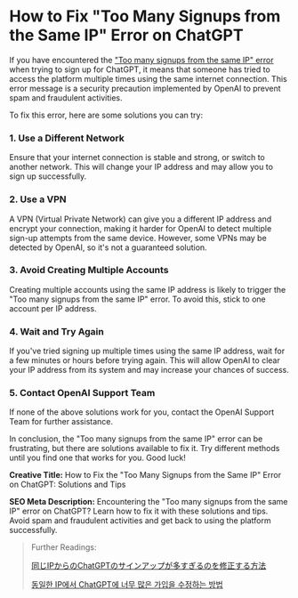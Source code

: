 # How to Fix "Too Many Signups from the Same IP" Error on ChatGPT

If you have encountered the ["Too many signups from the same IP" error](https://docs.kanaries.net/tutorials/ChatGPT/solve-too-many-signups-from-the-same-ip-chatgpt) when trying to sign up for ChatGPT, it means that someone has tried to access the platform multiple times using the same internet connection. This error message is a security precaution implemented by OpenAI to prevent spam and fraudulent activities.

To fix this error, here are some solutions you can try:

### 1. Use a Different Network

Ensure that your internet connection is stable and strong, or switch to another network. This will change your IP address and may allow you to sign up successfully.

### 2. Use a VPN

A VPN (Virtual Private Network) can give you a different IP address and encrypt your connection, making it harder for OpenAI to detect multiple sign-up attempts from the same device. However, some VPNs may be detected by OpenAI, so it's not a guaranteed solution.

### 3. Avoid Creating Multiple Accounts

Creating multiple accounts using the same IP address is likely to trigger the "Too many signups from the same IP" error. To avoid this, stick to one account per IP address.

### 4. Wait and Try Again

If you've tried signing up multiple times using the same IP address, wait for a few minutes or hours before trying again. This will allow OpenAI to clear your IP address from its system and may increase your chances of success.

### 5. Contact OpenAI Support Team

If none of the above solutions work for you, contact the OpenAI Support Team for further assistance.

In conclusion, the "Too many signups from the same IP" error can be frustrating, but there are solutions available to fix it. Try different methods until you find one that works for you. Good luck!

**Creative Title:** How to Fix the "Too Many Signups from the Same IP" Error on ChatGPT: Solutions and Tips

**SEO Meta Description:** Encountering the "Too many signups from the same IP" error on ChatGPT? Learn how to fix it with these solutions and tips. Avoid spam and fraudulent activities and get back to using the platform successfully.

> Further Readings:
>
> [同じIPからのChatGPTのサインアップが多すぎるのを修正する方法](https://docs.kanaries.net/ja/tutorials/ChatGPT/solve-too-many-signups-from-the-same-ip-chatgpt)
>
> [동일한 IP에서 ChatGPT에 너무 많은 가입을 수정하는 방법](https://docs.kanaries.net/ko/tutorials/ChatGPT/solve-too-many-signups-from-the-same-ip-chatgpt)

